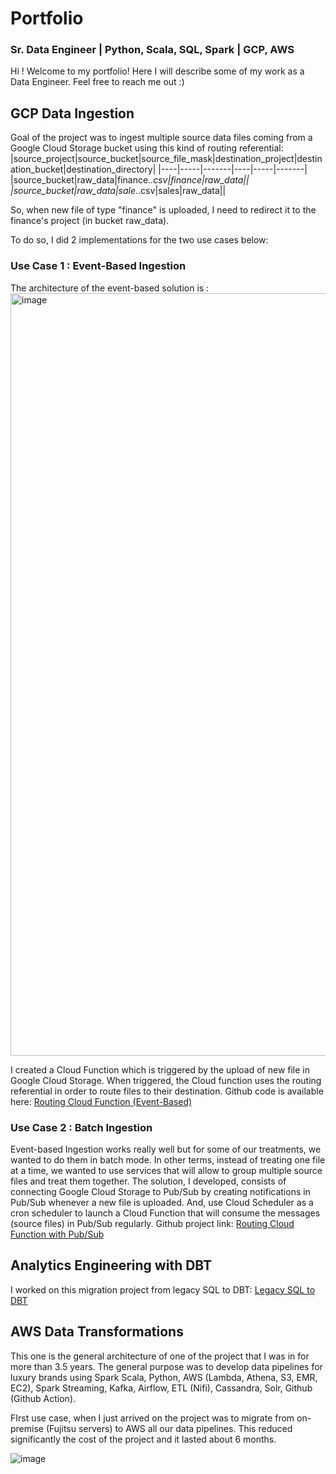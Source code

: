 # Portfolio

### Sr. Data Engineer | Python, Scala, SQL, Spark | GCP, AWS 

Hi ! Welcome to my portfolio!
Here I will describe some of my work as a Data Engineer.
Feel free to reach me out :) 


## GCP Data Ingestion

Goal of the project was to ingest multiple source data files coming from a Google Cloud Storage bucket using this kind of routing referential:
|source_project|source_bucket|source_file_mask|destination_project|destination_bucket|destination_directory|
|----|-----|-------|----|-----|-------|
|source_bucket|raw_data|finance.*.csv|finance|raw_data||
|source_bucket|raw_data|sale.*.csv|sales|raw_data||

So, when new file of type "finance" is uploaded, I need to redirect it to the finance's project (in bucket raw_data).

To do so, I did 2 implementations for the two use cases below:

### Use Case 1 : Event-Based Ingestion

The architecture of the event-based solution is :
<img width="1220" alt="image" src="https://github.com/Bass22/portfolio/assets/29351163/2d3a9082-73c5-4dbb-be2b-aa0fd454c317">

I created a Cloud Function which is triggered by the upload of new file in Google Cloud Storage. When triggered, the Cloud function uses the routing 
referential in order to route files to their destination.
Github code is available here: [Routing Cloud Function (Event-Based)
](https://github.com/Bass22/data-acquisition-cloud-function/tree/feature/cloud_function_event_based)

### Use Case 2 : Batch Ingestion

Event-based Ingestion works really well but for some of our treatments, we wanted to do them in batch mode. In other terms, instead of treating one file at a time,
we wanted to use services that will allow to group multiple source files and treat them together. The solution, I developed, consists of connecting Google Cloud 
Storage to Pub/Sub by creating notifications in Pub/Sub whenever a new file is uploaded. And, use Cloud Scheduler as a cron scheduler to launch 
a Cloud Function that will consume the messages (source files) in Pub/Sub regularly.
Github project link: [Routing Cloud Function with Pub/Sub](https://github.com/Bass22/data-acquisition-cloud-function)

## Analytics Engineering with DBT

I worked on this migration project from legacy SQL to DBT: [Legacy SQL to DBT](https://github.com/Bass22/dbt-path-to-certification)

## AWS Data Transformations

This one is the general architecture of one of the project that I was in for more than 3.5 years. The general purpose was to develop data pipelines for luxury brands using Spark Scala, Python, AWS (Lambda, Athena, S3, EMR, EC2), Spark Streaming, Kafka, Airflow, ETL (Nifi), Cassandra, Solr, Github (Github Action).

FIrst use case, when I just arrived on the project was to migrate from on-premise (Fujitsu servers) to AWS all our data pipelines. 
This reduced significantly the cost of the project and it lasted about 6 months.

![image](https://github.com/Bass22/portfolio/assets/29351163/e1540876-2e72-4838-9ad2-6bda901ced71)
